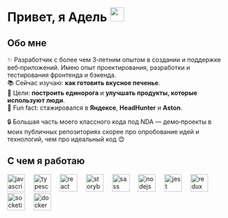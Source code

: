 <h1 align="left">Привет, я Адель <img src="https://github.com/blackcater/blackcater/raw/main/images/Hi.gif" height="32"/></h1>

<h2 align="left">Обо мне</h2>

<p align="left">✨ Разработчик с более чем 3‑летним опытом в создании и поддержке веб‑приложений. Имею опыт проектирования, разработки и тестирования фронтенда и бэкенда.<br>
📚 Сейчас изучаю: <strong>как готовить вкусное печенье</strong>.<br>
🎯 Цели: <strong>построить единорога</strong> и <strong>улучшать продукты, которые используют люди</strong>.<br>
🎲 Fun fact: стажировался в <strong>Яндексе</strong>, <strong>HeadHunter</strong> и <strong>Aston</strong>.</p>

🔒 Большая часть моего классного кода под NDA — демо‑проекты в моих публичных репозиториях скорее про опробование идей и технологий, чем про идеальный код 😊

<h2 align="left">С чем я работаю</h2>

<div align="left">
  <img src="https://cdn.jsdelivr.net/gh/devicons/devicon/icons/javascript/javascript-original.svg" height="40" alt="javascript logo"  />
  <img width="12" />
  <img src="https://cdn.jsdelivr.net/gh/devicons/devicon/icons/typescript/typescript-original.svg" height="40" alt="typescript logo"  />
  <img width="12" />
  <img src="https://cdn.jsdelivr.net/gh/devicons/devicon/icons/react/react-original.svg" height="40" alt="react logo"  />
  <img width="12" />
  <img src="https://cdn.jsdelivr.net/gh/devicons/devicon/icons/storybook/storybook-original.svg" height="40" alt="storybook logo"  />
  <img width="12" />
  <img src="https://skillicons.dev/icons?i=sass" height="40" alt="sass logo"  />
  <img width="12" />
  <img src="https://cdn.jsdelivr.net/gh/devicons/devicon/icons/nodejs/nodejs-original.svg" height="40" alt="nodejs logo"  />
  <img width="12" />
  <img src="https://cdn.jsdelivr.net/gh/devicons/devicon/icons/jest/jest-plain.svg" height="40" alt="jest logo"  />
  <img width="12" />
  <img src="https://cdn.jsdelivr.net/gh/devicons/devicon/icons/redux/redux-original.svg" height="40" alt="redux logo"  />
  <img width="12" />
  <img src="https://cdn.jsdelivr.net/gh/devicons/devicon/icons/socketio/socketio-original.svg" height="40" alt="socketio logo"  />
  <img width="12" />
  <img src="https://cdn.simpleicons.org/docker/2496ED" height="40" alt="docker logo"  />
</div>
